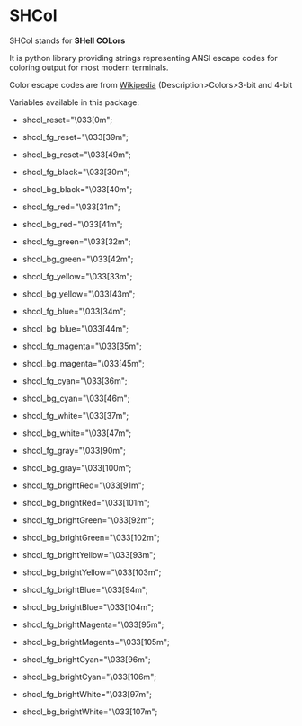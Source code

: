# SHCol
SHCol stands for **SHell COLors**

It is python library providing strings representing ANSI escape codes for coloring output for most modern terminals.

Color escape codes are from [Wikipedia](https://en.m.wikipedia.org/wiki/ANSI_escape_code) (Description>Colors>3-bit and 4-bit


Variables available in this package:


* shcol_reset="\033[0m";
* shcol_fg_reset="\033[39m";
* shcol_bg_reset="\033[49m";


* shcol_fg_black="\033[30m";
* shcol_bg_black="\033[40m";
* shcol_fg_red="\033[31m";
* shcol_bg_red="\033[41m";
* shcol_fg_green="\033[32m";
* shcol_bg_green="\033[42m";
* shcol_fg_yellow="\033[33m";
* shcol_bg_yellow="\033[43m";
* shcol_fg_blue="\033[34m";
* shcol_bg_blue="\033[44m";
* shcol_fg_magenta="\033[35m";
* shcol_bg_magenta="\033[45m";
* shcol_fg_cyan="\033[36m";
* shcol_bg_cyan="\033[46m";
* shcol_fg_white="\033[37m";
* shcol_bg_white="\033[47m";
* shcol_fg_gray="\033[90m";
* shcol_bg_gray="\033[100m";
* shcol_fg_brightRed="\033[91m";
* shcol_bg_brightRed="\033[101m";
* shcol_fg_brightGreen="\033[92m";
* shcol_bg_brightGreen="\033[102m";
* shcol_fg_brightYellow="\033[93m";
* shcol_bg_brightYellow="\033[103m";
* shcol_fg_brightBlue="\033[94m";
* shcol_bg_brightBlue="\033[104m";
* shcol_fg_brightMagenta="\033[95m";
* shcol_bg_brightMagenta="\033[105m";
* shcol_fg_brightCyan="\033[96m";
* shcol_bg_brightCyan="\033[106m";
* shcol_fg_brightWhite="\033[97m";
* shcol_bg_brightWhite="\033[107m";